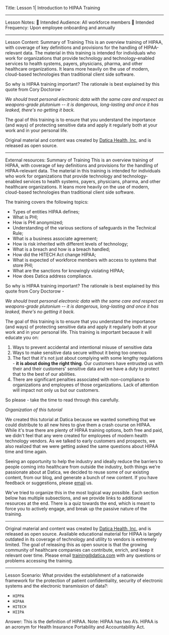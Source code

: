 Title:
Lesson 1| Introduction to HIPAA Training

---

Lesson Notes:
:dart: Intended Audience: All workforce members
:dart: Intended Frequency: Upon employee onboarding and annually

---

Lesson Content:
Summary of Training
This is an overview training of HIPAA, with coverage of key definitions and provisions for the handling of HIPAA-relevant data. The material in this training is intended for individuals who work for organizations that provide technology and technology-enabled services to health systems, payers, physicians, pharma, and other healthcare organizations. It leans more heavily on the use of modern, cloud-based technologies than traditional client side software.

So why is HIPAA training important? The rationale is best explained by this quote from Cory Doctorow -

*We should treat personal electronic data with the same care and respect as weapons-grade plutonium -- it is dangerous, long-lasting and once it has leaked, there's no getting it back.*

The goal of this training is to ensure that you understand the importance (and ways) of protecting sensitive data and apply it regularly both at your work and in your personal life.

Original material and content was created by [Datica Health, Inc,][1] and is released as open source.

---

External resources:
Summary of Training
This is an overview training of HIPAA, with coverage of key definitions and provisions for the handling of HIPAA-relevant data. The material in this training is intended for individuals who work for organizations that provide technology and technology-enabled services to health systems, payers, physicians, pharma, and other healthcare organizations. It leans more heavily on the use of modern, cloud-based technologies than traditional client side software.

The training covers the following topics:

* Types of entities HIPAA defines;
* What is PHI;
* How is PHI anonymized;
* Understanding of the various sections of safeguards in the Technical Rule;
* What is a business associate agreement;
* How is risk inherited with different levels of technology;
* What is a breach and how is a breach handled;
* How did the HITECH Act change HIPAA;
* What is expected of workforce members with access to systems that store PHI;
* What are the sanctions for knowingly violating HIPAA;
* How does Datica address compliance.

So why is HIPAA training important? The rationale is best explained by this quote from Cory Doctorow -

*We should treat personal electronic data with the same care and respect as weapons-grade plutonium -- it is dangerous, long-lasting and once it has leaked, there's no getting it back.*

The goal of this training is to ensure that you understand the importance (and ways) of protecting sensitive data and apply it regularly both at your work and in your personal life. This training is important because it will educate you on:

1. Ways to prevent accidental and intentional misuse of sensitive data
2. Ways to make sensitive data secure without it being too onerous
3. The fact that it's not just about complying with some lengthy regulations - **it is about doing the right thing**. Our customers have entrusted us with their and their customers' sensitive data and we have a duty to protect that to the best of our abilities.
4. There are significant penalties associated with non-compliance to organizations and employees of those organizations. Lack of attention will impact not only us but our customers.

So please - take the time to read through this carefully.

*Organization of this tutorial*

We created this tutorial at Datica because we wanted something that we could distribute to all new hires to give them a crash course on HIPAA. While it's true there are plenty of HIPAA training options, both free and paid, we didn't feel that any were created for employees of modern health technology vendors. As we talked to early customers and prospects, we also realized that we were getting asked the same questions about HIPAA time and time again.

Seeing an opportunity to help the industry and ideally reduce the barriers to people coming into healthcare from outside the industry, both things we're passionate about at Datica, we decided to reuse some of our existing content, from our blog, and generate a bunch of new content. If you have feedback or suggestions, please [email][2] us.

We've tried to organize this in the most logical way possible. Each section below has multiple subsections, and we provide links to additional resources at the end. There is a quiz towards the end, which is meant to force you to actively engage, and break up the passive nature of the training.

---- 

Original material and content was created by [Datica Health, Inc,][3] and is released as open source. Available educational material for HIPAA is largely outdated in its coverage of technology and utility to vendors is extremely limited. The goal of releasing this as open source is that the growing community of healthcare companies can contribute, enrich, and keep it relevant over time. Please email [training@datica.com][4] with any questions or problems accessing the training.

---

Lesson Scenario:
What provides the establishment of a nationwide framework for the protection of patient confidentiality, security of electronic systems and the electronic transmission of data?:

- `HIPPA`
- `HIPAA`
- `HITECH`
- `HIIPA`

Answer: This is the definition of HIPAA. Note: HIPAA has two A’s. HIPAA is an acronym for Health Insurance Portability and Accountability Act.

[1]:	https://datica.com
[2]:	mailto:training@datica.com
[3]:	https://datica.com
[4]:	mailto:training@datica.com